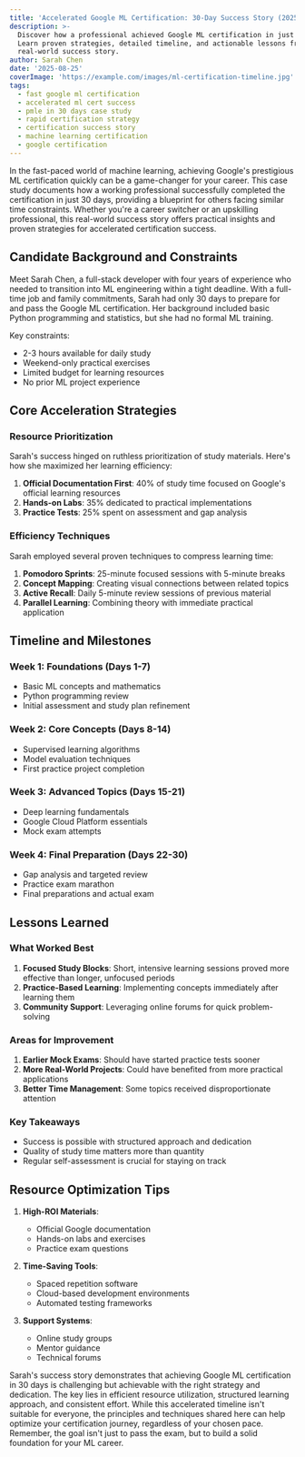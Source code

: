 ```yaml
---
title: 'Accelerated Google ML Certification: 30-Day Success Story (2025)'
description: >-
  Discover how a professional achieved Google ML certification in just 30 days.
  Learn proven strategies, detailed timeline, and actionable lessons from this
  real-world success story.
author: Sarah Chen
date: '2025-08-25'
coverImage: 'https://example.com/images/ml-certification-timeline.jpg'
tags:
  - fast google ml certification
  - accelerated ml cert success
  - pmle in 30 days case study
  - rapid certification strategy
  - certification success story
  - machine learning certification
  - google certification
---
```

In the fast-paced world of machine learning, achieving Google's prestigious ML certification quickly can be a game-changer for your career. This case study documents how a working professional successfully completed the certification in just 30 days, providing a blueprint for others facing similar time constraints. Whether you're a career switcher or an upskilling professional, this real-world success story offers practical insights and proven strategies for accelerated certification success.

## Candidate Background and Constraints

Meet Sarah Chen, a full-stack developer with four years of experience who needed to transition into ML engineering within a tight deadline. With a full-time job and family commitments, Sarah had only 30 days to prepare for and pass the Google ML certification. Her background included basic Python programming and statistics, but she had no formal ML training.

Key constraints:
- 2-3 hours available for daily study
- Weekend-only practical exercises
- Limited budget for learning resources
- No prior ML project experience

## Core Acceleration Strategies

### Resource Prioritization
Sarah's success hinged on ruthless prioritization of study materials. Here's how she maximized her learning efficiency:

1. **Official Documentation First**: 40% of study time focused on Google's official learning resources
2. **Hands-on Labs**: 35% dedicated to practical implementations
3. **Practice Tests**: 25% spent on assessment and gap analysis

### Efficiency Techniques

Sarah employed several proven techniques to compress learning time:

1. **Pomodoro Sprints**: 25-minute focused sessions with 5-minute breaks
2. **Concept Mapping**: Creating visual connections between related topics
3. **Active Recall**: Daily 5-minute review sessions of previous material
4. **Parallel Learning**: Combining theory with immediate practical application

## Timeline and Milestones

### Week 1: Foundations (Days 1-7)
- Basic ML concepts and mathematics
- Python programming review
- Initial assessment and study plan refinement

### Week 2: Core Concepts (Days 8-14)
- Supervised learning algorithms
- Model evaluation techniques
- First practice project completion

### Week 3: Advanced Topics (Days 15-21)
- Deep learning fundamentals
- Google Cloud Platform essentials
- Mock exam attempts

### Week 4: Final Preparation (Days 22-30)
- Gap analysis and targeted review
- Practice exam marathon
- Final preparations and actual exam

## Lessons Learned

### What Worked Best
1. **Focused Study Blocks**: Short, intensive learning sessions proved more effective than longer, unfocused periods
2. **Practice-Based Learning**: Implementing concepts immediately after learning them
3. **Community Support**: Leveraging online forums for quick problem-solving

### Areas for Improvement
1. **Earlier Mock Exams**: Should have started practice tests sooner
2. **More Real-World Projects**: Could have benefited from more practical applications
3. **Better Time Management**: Some topics received disproportionate attention

### Key Takeaways
- Success is possible with structured approach and dedication
- Quality of study time matters more than quantity
- Regular self-assessment is crucial for staying on track

## Resource Optimization Tips

1. **High-ROI Materials**:
   - Official Google documentation
   - Hands-on labs and exercises
   - Practice exam questions

2. **Time-Saving Tools**:
   - Spaced repetition software
   - Cloud-based development environments
   - Automated testing frameworks

3. **Support Systems**:
   - Online study groups
   - Mentor guidance
   - Technical forums

Sarah's success story demonstrates that achieving Google ML certification in 30 days is challenging but achievable with the right strategy and dedication. The key lies in efficient resource utilization, structured learning approach, and consistent effort. While this accelerated timeline isn't suitable for everyone, the principles and techniques shared here can help optimize your certification journey, regardless of your chosen pace. Remember, the goal isn't just to pass the exam, but to build a solid foundation for your ML career.
